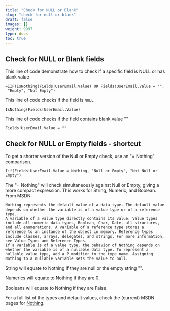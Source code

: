 ```yaml
---
title: "Check for NULL or Blank"
slug: "check-for-null-or-blank"
draft: false
images: []
weight: 9997
type: docs
toc: true
---
```


## Check for NULL or Blank fields
This line of code demonstrate how to check if a specific field is NULL or has blank value


    =IIF(IsNothing(Fields!UserEmail.Value) OR Fields!UserEmail.Value = "",
     "Empty", "Not Empty")

This line of code checks if the field is `NULL`

    IsNothing(Fields!UserEmail.Value)

This line of code checks if the field contains blank value ""

 

    Fields!UserEmail.Value = ""

## Check for NULL or Empty fields - shortcut
To get a shorter version of the Null or Empty check, use an "= Nothing" comparison.

    Iif(Fields!UserEmail.Value = Nothing, "Null or Empty", "Not Null or Empty")

The "= Nothing" will check simultaneously against Null or Empty, giving a more compact expression.  This works for String, Numeric, and Boolean.  From MSDN:

    Nothing represents the default value of a data type. The default value depends on whether the variable is of a value type or of a reference type.
    A variable of a value type directly contains its value. Value types include all numeric data types, Boolean, Char, Date, all structures, and all enumerations. A variable of a reference type stores a reference to an instance of the object in memory. Reference types include classes, arrays, delegates, and strings. For more information, see Value Types and Reference Types.
    If a variable is of a value type, the behavior of Nothing depends on whether the variable is of a nullable data type. To represent a nullable value type, add a ? modifier to the type name. Assigning Nothing to a nullable variable sets the value to null.

String will equate to Nothing if they are null or the empty string "".

Numerics will equate to Nothing if they are 0.

Booleans will equate to Nothing if they are False.

For a full list of the types and default values, check the (current) MSDN pages for [Nothing][1].


  [1]: https://msdn.microsoft.com/en-us/library/0x9tb07z.aspx

